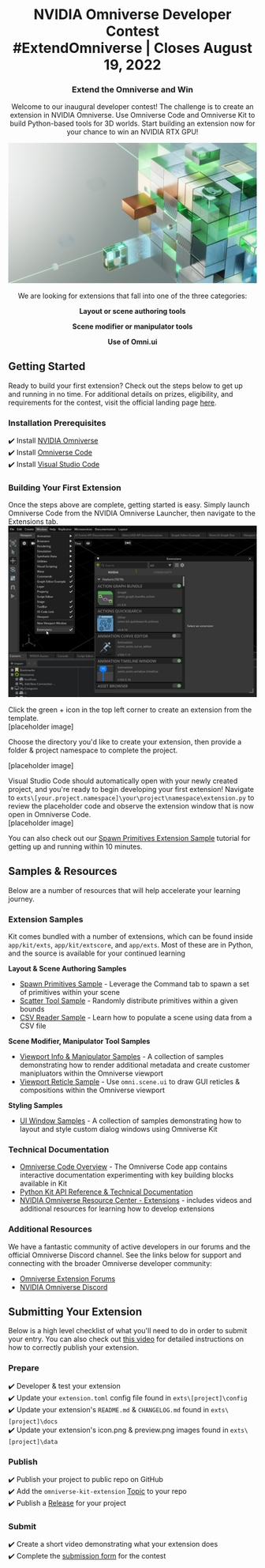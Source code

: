 <!-- markdownlint-disable -->
<h1 align="center">
    NVIDIA Omniverse Developer Contest
    <br>
    #ExtendOmniverse | Closes August 19, 2022
</h1>
<h3 align="center">
    Extend the Omniverse and Win
</h3>
<p align="center">Welcome to our inaugural developer contest! The challenge is to create an extension in NVIDIA Omniverse. Use Omniverse Code and Omniverse Kit to build Python-based tools for 3D worlds. Start building an extension now for your chance to win an NVIDIA RTX GPU!
</p>

<p align="center">
     <a href="https://www.nvidia.com/extend-omniverse-contest/"><img src="images/ov-dev-contest-1920x1080.jpg"></a>
</p>

<p align="center">
We are looking for extensions that fall into one of the three categories:
</p>

<p align="center">
<strong>
Layout or scene authoring tools
    </strong>
</p>
<p align="center">
<strong>
Scene modifier or manipulator tools
    </strong>
</p>
<p align="center">
    <strong>
Use of Omni.ui
    </strong>
</p>

## Getting Started ##  
Ready to build your first extension? Check out the steps below to get up and running in no time. For additional details on prizes, eligibility, and requirements for the contest, visit the official landing page [here](https://www.nvidia.com/extend-omniverse-contest/).

### Installation Prerequisites ###
:heavy_check_mark: Install [NVIDIA Omniverse](https://www.nvidia.com/en-us/omniverse/download/)  
:heavy_check_mark: Install [Omniverse Code](https://developer.nvidia.com/nvidia-omniverse-platform/code-app)  
:heavy_check_mark: Install [Visual Studio Code](https://code.visualstudio.com/download)  

### Building Your First Extension ###
Once the steps above are complete, getting started is easy. Simply launch Omniverse Code from the NVIDIA Omniverse Launcher, then navigate to the Extensions tab.  
![extensions window](images/extensions-window.jpg)

Click the green + icon in the top left corner to create an extension from the template.  
[placeholder image]  

Choose the directory you'd like to create your extension, then provide a folder & project namespace to complete the project.  

[placeholder image]  

Visual Studio Code should automatically open with your newly created project, and you're ready to begin developing your first extension! Navigate to `exts\[your.project.namespace]\your\project\namespace\extension.py` to review the placeholder code and observe the extension window that is now open in Omniverse Code.  
[placeholder image]  

You can also check out our [Spawn Primitives Extension Sample](https://github.com/NVIDIA-Omniverse/kit-extension-sample-spawn-prims) tutorial for getting up and running within 10 minutes.  

## Samples & Resources ##
Below are a number of resources that will help accelerate your learning journey.

### Extension Samples ####
Kit comes bundled with a number of extensions, which can be found inside `app/kit/exts`, `app/kit/extscore`, and `app/exts`. Most of these are in Python, and the source is available for your continued learning

**Layout & Scene Authoring Samples**  
* [Spawn Primitives Sample](https://github.com/NVIDIA-Omniverse/kit-extension-sample-spawn-prims) - Leverage the Command tab to spawn a set of primitives within your scene
* [Scatter Tool Sample](https://github.com/NVIDIA-Omniverse/kit-extension-sample-scatter) - Randomly distribute primitives within a given bounds
* [CSV Reader Sample](https://github.com/NVIDIA-Omniverse/kit-extension-sample-csv-reader) - Learn how to populate a scene using data from a CSV file
 
**Scene Modifier, Manipulator Tool Samples**  
* [Viewport Info & Manipulator Samples](https://github.com/NVIDIA-Omniverse/kit-extension-sample-ui-scene) - A collection of samples demonstrating how to render additional metadata and create customer manipluators within the Omniverse viewport
* [Viewport Reticle Sample](https://github.com/NVIDIA-Omniverse/kit-extension-sample-reticle) - Use `omni.scene.ui` to draw GUI reticles & compositions within the Omniverse viewport

**Styling Samples**  
* [UI Window Samples](https://github.com/NVIDIA-Omniverse/kit-extension-sample-ui-window/tree/main/exts) - A collection of samples demonstrating how to layout and style custom dialog windows using Omniverse Kit

### Technical Documentation ###
* [Omniverse Code Overview](https://www.youtube.com/watch?v=j1Pwi1KRkhk) - The Omniverse Code app contains interactive documentation experimenting with key building blocks available in Kit
* [Python Kit API Reference & Technical Documentation](https://docs.omniverse.nvidia.com/py/kit/index.html)
* [NVIDIA Omniverse Resource Center - Extensions](https://developer.nvidia.com/nvidia-omniverse-developer-resource-center#extensions) - includes videos and additional resources for learning how to develop extensions

### Additional Resources ###
We have a fantastic community of active developers in our forums and the official Omniverse Discord channel. See the links below for support and connecting with the broader Omniverse developer community:
* [Omniverse Extension Forums](https://forums.developer.nvidia.com/c/omniverse/extension/399)
* [NVIDIA Omniverse Discord](https://forums.developer.nvidia.com/t/omniverse-discord-server-is-live/178422)

## Submitting Your Extension ##
Below is a high level checklist of what you'll need to do in order to submit your entry. You can also check out [this video](https://updateme) for detailed instructions on how to correctly publish your extension.
 
### Prepare ###  
:heavy_check_mark: Developer & test your extension  
:heavy_check_mark: Update your `extension.toml` config file found in `exts\[project]\config`  
:heavy_check_mark: Update your extension's `README.md` & `CHANGELOG.md` found in `exts\[project]\docs`  
:heavy_check_mark: Update your extension's icon.png & preview.png images found in `exts\[project]\data`  
### Publish ###
:heavy_check_mark: Publish your project to public repo on GitHub  
:heavy_check_mark: Add the `omniverse-kit-extension` [Topic](https://docs.github.com/en/repositories/managing-your-repositorys-settings-and-features/customizing-your-repository/classifying-your-repository-with-topics) to your repo  
:heavy_check_mark: Publish a [Release](https://docs.github.com/en/repositories/releasing-projects-on-github/managing-releases-in-a-repository) for your project  
### Submit ###
:heavy_check_mark: Create a short video demonstrating what your extension does  
:heavy_check_mark: Complete the [submission form](https://www.nvidia.com/extend-omniverse-contest/) for the contest  

